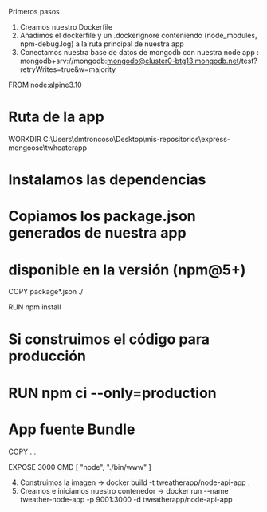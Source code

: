 Primeros pasos

1. Creamos nuestro Dockerfile
2. Añadimos el dockerfile y un .dockerignore conteniendo (node_modules, npm-debug.log) a la ruta principal de nuestra app
3. Conectamos nuestra base de datos de mongodb con nuestra node app : mongodb+srv://mongodb:mongodb@cluster0-btg13.mongodb.net/test?retryWrites=true&w=majority

FROM node:alpine3.10

# Ruta de la app
WORKDIR C:\Users\dmtroncoso\Desktop\mis-repositorios\express-mongoose\twheaterapp

# Instalamos las dependencias
# Copiamos los package.json generados de nuestra app
# disponible en la versión (npm@5+)
COPY package*.json ./

RUN npm install
# Si construimos el código para producción
# RUN npm ci --only=production

# App fuente Bundle
COPY . .

EXPOSE 3000
CMD [ "node", "./bin/www" ]

4. Construimos la imagen -> docker build -t tweatherapp/node-api-app .
5. Creamos e iniciamos nuestro contenedor -> docker run --name tweather-node-app -p 9001:3000 -d tweatherapp/node-api-app